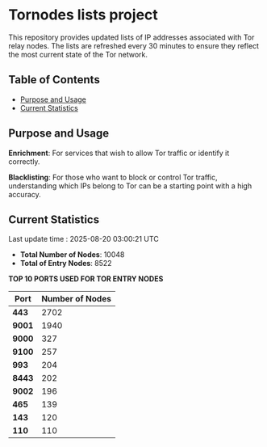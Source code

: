 # Tornodes lists project

This repository provides updated lists of IP addresses associated with Tor relay nodes. The lists are refreshed every 30 minutes to ensure they reflect the most current state of the Tor network.

## Table of Contents

- [Purpose and Usage](#purpose-and-usage)
- [Current Statistics](#current-statistics)


## Purpose and Usage

**Enrichment**: For services that wish to allow Tor traffic or identify it correctly.

**Blacklisting**: For those who want to block or control Tor traffic, understanding which IPs belong to Tor can be a starting point with a high accuracy.

## Current Statistics

Last update time : 2025-08-20 03:00:21 UTC

- **Total Number of Nodes**: 10048
- **Total of Entry Nodes**: 8522

**TOP 10 PORTS USED FOR TOR ENTRY NODES**

| **Port** | **Number of Nodes** |
|------|-----------------|
| **443**   | 2702  |
| **9001**   | 1940  |
| **9000**   | 327  |
| **9100**   | 257  |
| **993**   | 204  |
| **8443**   | 202  |
| **9002**   | 196  |
| **465**   | 139  |
| **143**   | 120  |
| **110**   | 110  |

